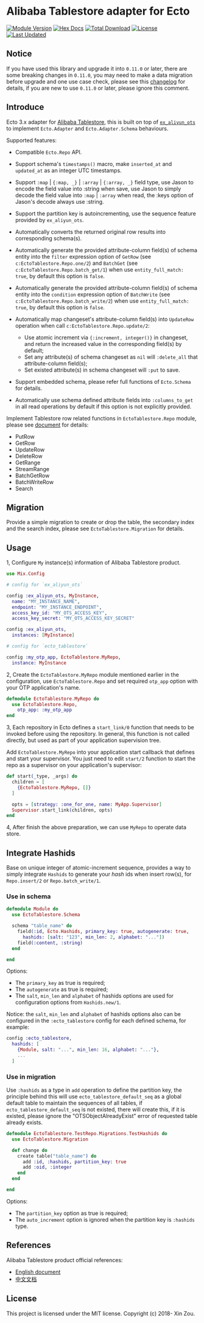 # Alibaba Tablestore adapter for Ecto

[![Module Version](https://img.shields.io/hexpm/v/ecto_tablestore.svg)](https://hex.pm/packages/ecto_tablestore)
[![Hex Docs](https://img.shields.io/badge/hex-docs-lightgreen.svg)](https://hexdocs.pm/ecto_tablestore/)
[![Total Download](https://img.shields.io/hexpm/dt/ecto_tablestore.svg)](https://hex.pm/packages/ecto_tablestore)
[![License](https://img.shields.io/hexpm/l/ecto_tablestore.svg)](https://github.com/edragonconnect/ecto_tablestore/blob/master/LICENSE.md)
[![Last Updated](https://img.shields.io/github/last-commit/edragonconnect/ecto_tablestore.svg)](https://github.com/edragonconnect/ecto_tablestore/commits/master)

## Notice

If you have used this library and upgrade it into `0.11.0` or later, there are some breaking changes in `0.11.0`,
you may need to make a data migration before upgrade and one use case check, please see this
[changelog](https://github.com/edragonconnect/ecto_tablestore/blob/master/CHANGELOG.md)
for details, if you are new to use `0.11.0` or later, please ignore this comment.

## Introduce

Ecto 3.x adapter for [Alibaba Tablestore](https://www.alibabacloud.com/product/table-store), this
is built on top of [`ex_aliyun_ots`](https://hex.pm/packages/ex_aliyun_ots) to implement
`Ecto.Adapter` and `Ecto.Adapter.Schema` behaviours.

Supported features:

* Compatible `Ecto.Repo` API.

* Support schema's `timestamps()` macro, make `inserted_at` and `updated_at` as an integer UTC
  timestamps.

* Support `:map` | `{:map, _}` | `:array` | `{:array, _}` field type, use Jason to encode the
  field value into :string when save, use Jason to simply decode the field value into `:map` |
  `:array` when read, the :keys option of Jason's decode always use :string.

* Support the partition key is autoincrementing, use the sequence feature provided by
  `ex_aliyun_ots`.

* Automatically converts the returned original row results into corresponding schema(s).

* Automatically generate the provided attribute-column field(s) of schema entity into the `filter`
  expression option of `GetRow` (see `c:EctoTablestore.Repo.one/2`) and `BatchGet` (see
  `c:EctoTablestore.Repo.batch_get/1`) when use `entity_full_match: true`, by default this option is
  `false`.

* Automatically generate the provided attribute-column field(s) of schema entity into the
  `condition` expression option of `BatchWrite` (see `c:EctoTablestore.Repo.batch_write/2`) when
  use `entity_full_match: true`, by default this option is `false`.

* Automatically map changeset's attribute-column field(s) into `UpdateRow` operation when call
  `c:EctoTablestore.Repo.update/2`:

  * Use atomic increment via `{:increment, integer()}` in changeset, and return the increased
    value in the corresponding field(s) by default;
  * Set any attribute(s) of schema changeset as `nil` will `:delete_all` that attribute-column
    field(s);
  * Set existed attribute(s) in schema changeset will `:put` to save.

* Support embedded schema, please refer full functions of `Ecto.Schema` for details.

* Automatically use schema defined attribute fields into `:columns_to_get` in all read operations
  by default if this option is not explicitly provided.

Implement Tablestore row related functions in `EctoTablestore.Repo` module, please see
[document](https://hexdocs.pm/ecto_tablestore/readme.html) for details:

* PutRow
* GetRow
* UpdateRow
* DeleteRow
* GetRange
* StreamRange
* BatchGetRow
* BatchWriteRow
* Search

## Migration

Provide a simple migration to create or drop the table, the secondary index and the search index, please see
`EctoTablestore.Migration` for details.

## Usage

1, Configure `My` instance(s) information of Alibaba Tablestore product.

```elixir
use Mix.Config

# config for `ex_aliyun_ots`

config :ex_aliyun_ots, MyInstance,
  name: "MY_INSTANCE_NAME",
  endpoint: "MY_INSTANCE_ENDPOINT",
  access_key_id: "MY_OTS_ACCESS_KEY",
  access_key_secret: "MY_OTS_ACCESS_KEY_SECRET"

config :ex_aliyun_ots,
  instances: [MyInstance]

# config for `ecto_tablestore`

config :my_otp_app, EctoTablestore.MyRepo,
  instance: MyInstance
```

2, Create the `EctoTablestore.MyRepo` module mentioned earlier in the configuration, use
`EctoTablestore.Repo` and set required `otp_app` option with your OTP application's name.

```elixir
defmodule EctoTablestore.MyRepo do
  use EctoTablestore.Repo,
    otp_app: :my_otp_app
end
```

3, Each repository in Ecto defines a `start_link/0` function that needs to be invoked before using
the repository. In general, this function is not called directly, but used as part of your
application supervision tree.

Add `EctoTablestore.MyRepo` into your application start callback that defines and start your
supervisor. You just need to edit `start/2` function to start the repo as a supervisor on your
application's supervisor:

```elixir
def start(_type, _args) do
  children = [
    {EctoTablestore.MyRepo, []}
  ]

  opts = [strategy: :one_for_one, name: MyApp.Supervisor]
  Supervisor.start_link(children, opts)
end
```

4, After finish the above preparation, we can use `MyRepo` to operate data store.

## Integrate Hashids

Base on unique integer of atomic-increment sequence, provides a way to simply integrate `Hashids`
to generate your *hash* ids when insert row(s), for `Repo.insert/2` or `Repo.batch_write/1`.

### Use in schema

```elixir
defmodule Module do
  use EctoTablestore.Schema

  schema "table_name" do
    field(:id, Ecto.Hashids, primary_key: true, autogenerate: true,
      hashids: [salt: "123", min_len: 2, alphabet: "..."])
    field(:content, :string)
  end

end
```

Options:

* The `primary_key` as true is required;
* The `autogenerate` as true is required;
* The `salt`, `min_len` and `alphabet` of hashids options are used for configuration options from
  `Hashids.new/1`.

Notice: the `salt`, `min_len` and `alphabet` of hashids options also can be configured in the `:ecto_tablestore`
config for each defined schema, for example:

```elixir
config :ecto_tablestore,
  hashids: [
    {Module, salt: "...", min_len: 16, alphabet: "..."},
    ...
  ]
```

### Use in migration

Use `:hashids` as a type in `add` operation to define the partition key, the principle behind this
will use `ecto_tablestore_default_seq` as a global default table to maintain the sequences of all
tables, if `ecto_tablestore_default_seq` is not existed, there will create this, if it is existed,
please ignore the "OTSObjectAlreadyExist" error of requested table already exists.

```elixir
defmodule EctoTablestore.TestRepo.Migrations.TestHashids do
  use EctoTablestore.Migration

  def change do
    create table("table_name") do
      add :id, :hashids, partition_key: true
      add :oid, :integer
    end
  end

end
```

Options:

* The `partition_key` option as true is required;
* The `auto_increment` option is ignored when the partition key is `:hashids` type.

## References

Alibaba Tablestore product official references:

* [English document](https://www.alibabacloud.com/help/doc-detail/27280.htm)
* [中文文档](https://help.aliyun.com/document_detail/27280.html)

## License

This project is licensed under the MIT license. Copyright (c) 2018- Xin Zou.
